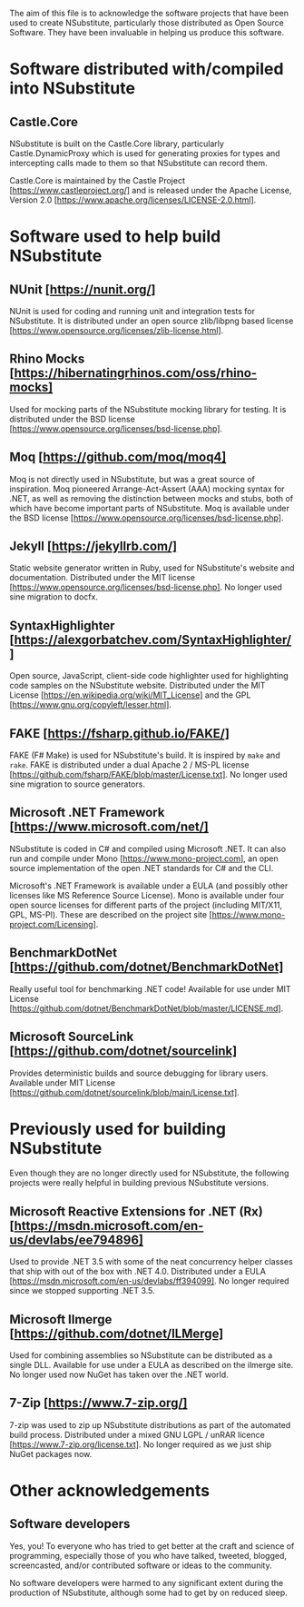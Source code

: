 The aim of this file is to acknowledge the software projects that have been used to create NSubstitute, particularly those distributed as Open Source Software. They have been invaluable in helping us produce this software.

# Software distributed with/compiled into NSubstitute

## Castle.Core
NSubstitute is built on the Castle.Core library, particularly Castle.DynamicProxy which is used for generating proxies for types and intercepting calls made to them so that NSubstitute can record them. 

Castle.Core is maintained by the Castle Project [https://www.castleproject.org/] and is released under the Apache License, Version 2.0 [https://www.apache.org/licenses/LICENSE-2.0.html].

# Software used to help build NSubstitute

## NUnit [https://nunit.org/]
NUnit is used for coding and running unit and integration tests for NSubstitute. It is distributed under an open source zlib/libpng based license [https://www.opensource.org/licenses/zlib-license.html].

## Rhino Mocks [https://hibernatingrhinos.com/oss/rhino-mocks]
Used for mocking parts of the NSubstitute mocking library for testing. It is distributed under the BSD license [https://www.opensource.org/licenses/bsd-license.php].

## Moq [https://github.com/moq/moq4]
Moq is not directly used in NSubstitute, but was a great source of inspiration. Moq pioneered Arrange-Act-Assert (AAA) mocking syntax for .NET, as well as removing the distinction between mocks and stubs, both of which have become important parts of NSubstitute. Moq is available under the BSD license [https://www.opensource.org/licenses/bsd-license.php].

## Jekyll [https://jekyllrb.com/]
Static website generator written in Ruby, used for NSubstitute's website and documentation. Distributed under the MIT license [https://www.opensource.org/licenses/bsd-license.php]. No longer used sine migration to docfx.

## SyntaxHighlighter [https://alexgorbatchev.com/SyntaxHighlighter/]
Open source, JavaScript, client-side code highlighter used for highlighting code samples on the NSubstitute website. Distributed under the MIT License [https://en.wikipedia.org/wiki/MIT_License] and the GPL [https://www.gnu.org/copyleft/lesser.html].

## FAKE [https://fsharp.github.io/FAKE/]
FAKE (F# Make) is used for NSubstitute's build. It is inspired by `make` and `rake`. FAKE is distributed under a dual Apache 2 / MS-PL license [https://github.com/fsharp/FAKE/blob/master/License.txt]. No longer used sine migration to source generators.

## Microsoft .NET Framework [https://www.microsoft.com/net/]
NSubstitute is coded in C# and compiled using Microsoft .NET. It can also run and compile under Mono [https://www.mono-project.com], an open source implementation of the open .NET standards for C# and the CLI.

Microsoft's .NET Framework is available under a EULA (and possibly other licenses like MS Reference Source License).
Mono is available under four open source licenses for different parts of the project (including MIT/X11, GPL, MS-Pl). These are described on the project site [https://www.mono-project.com/Licensing].

## BenchmarkDotNet [https://github.com/dotnet/BenchmarkDotNet]
Really useful tool for benchmarking .NET code! Available for use under MIT License [https://github.com/dotnet/BenchmarkDotNet/blob/master/LICENSE.md].

## Microsoft SourceLink [https://github.com/dotnet/sourcelink]
Provides deterministic builds and source debugging for library users. Available under MIT License [https://github.com/dotnet/sourcelink/blob/main/License.txt].

# Previously used for building NSubstitute

Even though they are no longer directly used for NSubstitute, the following projects were really helpful in building previous NSubstitute versions.

## Microsoft Reactive Extensions for .NET (Rx) [https://msdn.microsoft.com/en-us/devlabs/ee794896]
Used to provide .NET 3.5 with some of the neat concurrency helper classes that ship with out of the box with .NET 4.0. Distributed under a EULA [https://msdn.microsoft.com/en-us/devlabs/ff394099]. No longer required since we stopped supporting .NET 3.5.

## Microsoft Ilmerge [https://github.com/dotnet/ILMerge]
Used for combining assemblies so NSubstitute can be distributed as a single DLL. Available for use under a EULA as described on the ilmerge site. No longer used now NuGet has taken over the .NET world.

## 7-Zip [https://www.7-zip.org/]
7-zip was used to zip up NSubstitute distributions as part of the automated build process. Distributed under a mixed GNU LGPL / unRAR licence [https://www.7-zip.org/license.txt]. No longer required as we just ship NuGet packages now.

# Other acknowledgements

## Software developers
Yes, you! To everyone who has tried to get better at the craft and science of programming, especially those of you who have talked, tweeted, blogged, screencasted, and/or contributed software or ideas to the community.

No software developers were harmed to any significant extent during the production of NSubstitute, although some had to get by on reduced sleep.

